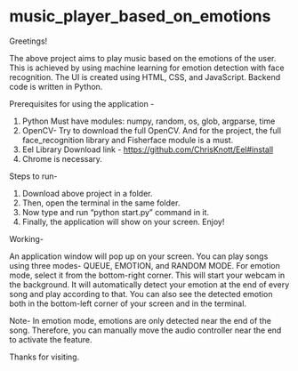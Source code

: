 # music_player_based_on_emotions

Greetings!

The above project aims to play music based on the emotions of the user. This is achieved by using machine learning for emotion detection with face recognition.
The UI is created using HTML, CSS, and JavaScript.
Backend code is written in Python.
 
Prerequisites for using the application -
1. Python
Must have modules: numpy, random, os, glob, argparse, time
2. OpenCV-
Try to download the full OpenCV. And for the project, the full face_recognition library and Fisherface module is a must.
3. Eel Library
Download link - https://github.com/ChrisKnott/Eel#install
4. Chrome is necessary.
 
Steps to run-
1. Download above project in a folder.
2. Then, open the terminal in the same folder.
3. Now type and run “python start.py” command in it.
4. Finally, the application will show on your screen. Enjoy!
 
Working-

An application window will pop up on your screen. You can play songs using three modes- QUEUE, EMOTION, and RANDOM MODE.
For emotion mode, select it from the bottom-right corner. This will start your webcam in the background. It will automatically detect your emotion at the end of every song and play according to that. You can also see the detected emotion both in the bottom-left corner of your screen and in the terminal.

Note- In emotion mode, emotions are only detected near the end of the song. Therefore, you can manually move the audio controller near the end to activate the feature.
 
Thanks for visiting.
